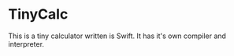 #  TinyCalc

This is a tiny calculator written is Swift. It has it's own compiler and interpreter.

